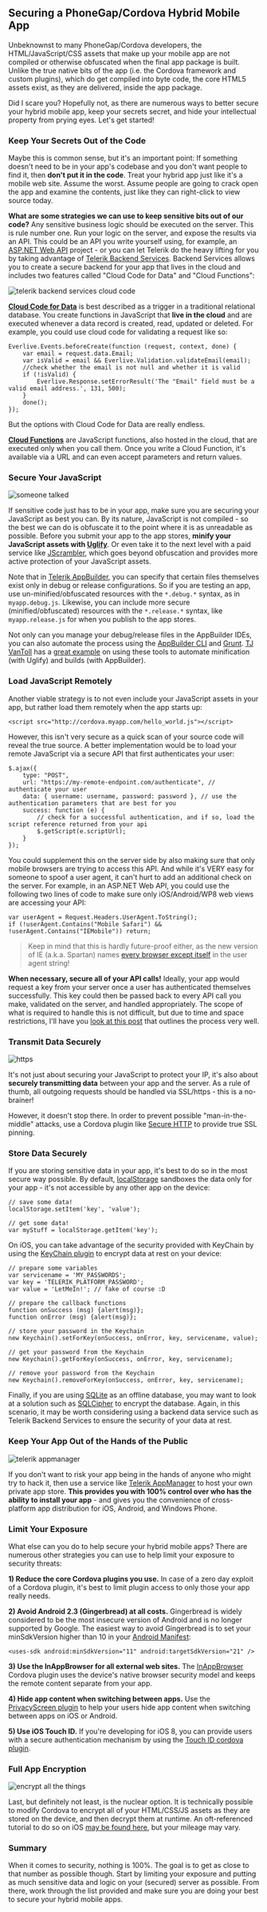 ## Securing a PhoneGap/Cordova Hybrid Mobile App

Unbeknownst to many PhoneGap/Cordova developers, the HTML/JavaScript/CSS assets that make up your mobile app are not compiled or otherwise obfuscated when the final app package is built. Unlike the true native bits of the app (i.e. the Cordova framework and custom plugins), which do get compiled into byte code, the core HTML5 assets exist, as they are delivered, inside the app package.

Did I scare you? Hopefully not, as there are numerous ways to better secure your hybrid mobile app, keep your secrets secret, and hide your intellectual property from prying eyes. Let's get started!

### Keep Your Secrets Out of the Code

Maybe this is common sense, but it's an important point: If something doesn't need to be in your app's codebase and you don't want people to find it, then **don't put it in the code**. Treat your hybrid app just like it's a mobile web site. Assume the worst. Assume people are going to crack open the app and examine the contents, just like they can right-click to view source today.

**What are some strategies we can use to keep sensitive bits out of our code?** Any sensitive business logic should be executed on the server. This is rule number one. Run your logic on the server, and expose the results via an API. This could be an API you write yourself using, for example, an [ASP.NET Web API](http://www.asp.net/web-api) project - or you can let Telerik do the heavy lifting for you by taking advantage of [Telerik Backend Services](http://www.telerik.com/backend-services). Backend Services allows you to create a secure backend for your app that lives in the cloud and includes two features called "Cloud Code for Data" and "Cloud Functions":

![telerik backend services cloud code](cloudcode-secure.png)

**[Cloud Code for Data](http://docs.telerik.com/platform/backend-services/development/cloud-code/content-types/introduction)** is best described as a trigger in a traditional relational database. You create functions in JavaScript that **live in the cloud** and are executed whenever a data record is created, read, updated or deleted. For example, you could use cloud code for validating a request like so:

	Everlive.Events.beforeCreate(function (request, context, done) {
	    var email = request.data.Email;
	    var isValid = email && Everlive.Validation.validateEmail(email);
	    //check whether the email is not null and whether it is valid
	    if (!isValid) {
	        Everlive.Response.setErrorResult('The "Email" field must be a valid email address.', 131, 500);
	    }
	    done();
	});

But the options with Cloud Code for Data are really endless.

**[Cloud Functions](http://docs.telerik.com/platform/backend-services/development/cloud-code/cloud-functions/introduction)** are JavaScript functions, also hosted in the cloud, that are executed only when you call them. Once you write a Cloud Function, it's available via a URL and can even accept parameters and return values.

### Secure Your JavaScript

![someone talked](someone-talked-secure.jpg)

If sensitive code just has to be in your app, make sure you are securing your JavaScript as best you can. By its nature, JavaScript is not compiled - so the best we can do is obfuscate it to the point where it is as unreadable as possible. Before you submit your app to the app stores, **minify your JavaScript assets with [Uglify](https://github.com/mishoo/UglifyJS2)**. Or even take it to the next level with a paid service like [JScrambler](https://jscrambler.com/en/), which goes beyond obfuscation and provides more active protection of your JavaScript assets.

Note that in [Telerik AppBuilder](http://www.telerik.com/appbuilder), you can specify that certain files themselves exist only in debug or release configurations. So if you are testing an app, use un-minified/obfuscated resources with the `*.debug.*` syntax, as in `myapp.debug.js`. Likewise, you can include more secure (minified/obfuscated) resources with the `*.release.*` syntax, like `myapp.release.js` for when you publish to the app stores.

Not only can you manage your debug/release files in the AppBuilder IDEs, you can also automate the process using the [AppBuilder CLI](http://www.telerik.com/appbuilder/command-line-interface) and [Grunt](http://gruntjs.com/). [TJ VanToll](https://twitter.com/tjvantoll) has a [great example](https://github.com/tjvantoll/city-search-challenge/blob/master/Gruntfile.js) on using these tools to automate minification (with Uglify) and builds (with AppBuilder).

### Load JavaScript Remotely

Another viable strategy is to not even include your JavaScript assets in your app, but rather load them remotely when the app starts up:

	<script src="http://cordova.myapp.com/hello_world.js"></script>

However, this isn't very secure as a quick scan of your source code will reveal the true source. A better implementation would be to load your remote JavaScript via a secure API that first authenticates your user:

	$.ajax({
	    type: "POST",
	    url: "https://my-remote-endpoint.com/authenticate", // authenticate your user
	    data: { username: username, password: password }, // use the authentication parameters that are best for you
	    success: function (e) {
	        // check for a successful authentication, and if so, load the script reference returned from your api
	        $.getScript(e.scriptUrl);
	    }
	});

You could supplement this on the server side by also making sure that only mobile browsers are trying to access this API. And while it's VERY easy for someone to spoof a user agent, it can't hurt to add an additional check on the server. For example, in an ASP.NET Web API, you could use the following two lines of code to make sure only iOS/Android/WP8 web views are accessing your API:

	var userAgent = Request.Headers.UserAgent.ToString();
	if (!userAgent.Contains("Mobile Safari") && !userAgent.Contains("IEMobile")) return;

> Keep in mind that this is hardly future-proof either, as the new version of IE (a.k.a. Spartan) names [every browser except itself](https://twitter.com/triblondon/status/558161890741092352) in the user agent string!

**When necessary, secure all of your API calls!** Ideally, your app would request a key from your server once a user has authenticated themselves successfully. This key could then be passed back to every API call you make, validated on the server, and handled appropriately. The scope of what is required to handle this is not difficult, but due to time and space restrictions, I'll have you [look at this post](http://billpatrianakos.me/blog/2013/09/12/securing-api-keys-in-a-client-side-javascript-app/) that outlines the process very well.

### Transmit Data Securely

![https](https-secure.jpg)

It's not just about securing your JavaScript to protect your IP, it's also about **securely transmitting data** between your app and the server. As a rule of thumb, all outgoing requests should be handled via SSL/https - this is a no-brainer!

However, it doesn't stop there. In order to prevent possible "man-in-the-middle" attacks, use a Cordova plugin like [Secure HTTP](http://plugins.telerik.com/plugin/secure-http) to provide true SSL pinning.

### Store Data Securely

If you are storing sensitive data in your app, it's best to do so in the most secure way possible. By default, [localStorage](http://diveintohtml5.info/storage.html) sandboxes the data only for your app - it's not accessible by any other app on the device:

	// save some data!
	localStorage.setItem('key', 'value');

	// get some data!
	var myStuff = localStorage.getItem('key');

On iOS, you can take advantage of the security provided with KeyChain by using the [KeyChain plugin](http://plugins.telerik.com/plugin/keychain) to encrypt data at rest on your device:

	// prepare some variables
	var servicename = 'MY_PASSWORDS';
	var key = 'TELERIK_PLATFORM_PASSWORD';
	var value = 'LetMeIn!'; // fake of course :D
	
	// prepare the callback functions
	function onSuccess (msg) {alert(msg)};
	function onError (msg) {alert(msg)};
	
	// store your password in the Keychain
	new Keychain().setForKey(onSuccess, onError, key, servicename, value);
	
	// get your password from the Keychain
	new Keychain().getForKey(onSuccess, onError, key, servicename);
	
	// remove your password from the Keychain
	new Keychain().removeForKey(onSuccess, onError, key, servicename);

Finally, if you are using [SQLite](http://plugins.telerik.com/plugin/sqlite) as an offline database, you may want to look at a solution such as [SQLCipher](https://www.zetetic.net/sqlcipher/) to encrypt the database. Again, in this scenario, it may be worth considering using a backend data service such as Telerik Backend Services to ensure the security of your data at rest.

### Keep Your App Out of the Hands of the Public

![telerik appmanager](appmanager-secure.png)

If you don't want to risk your app being in the hands of anyone who might try to hack it, then use a service like [Telerik AppManager](http://www.telerik.com/appmanager) to host your own private app store. **This provides you with 100% control over who has the ability to install your app** - and gives you the convenience of cross-platform app distribution for iOS, Android, and Windows Phone.

### Limit Your Exposure

What else can you do to help secure your hybrid mobile apps? There are numerous other strategies you can use to help limit your exposure to security threats:

**1) Reduce the core Cordova plugins you use.** In case of a zero day exploit of a Cordova plugin, it's best to limit plugin access to only those your app really needs.

**2) Avoid Android 2.3 (Gingerbread) at all costs.** Gingerbread is widely considered to be the most insecure version of Android and is no longer supported by Google. The easiest way to avoid Gingerbread is to set your minSdkVersion higher than 10 in your [Android Manifest](http://docs.telerik.com/platform/appbuilder/configuring-your-project/edit-configuration):

	<uses-sdk android:minSdkVersion="11" android:targetSdkVersion="21" />

**3) Use the InAppBrowser for all external web sites.** The [InAppBrowser](https://github.com/apache/cordova-plugin-inappbrowser/blob/master/doc/index.md) Cordova plugin uses the device's native browser security model and keeps the remote content separate from your app.

**4) Hide app content when switching between apps.** Use the [PrivacyScreen plugin](http://plugins.telerik.com/plugin/privacyscreen) to help your users hide app content when switching between apps on iOS or Android.

**5) Use iOS Touch ID.** If you're developing for iOS 8, you can provide users with a secure authentication mechanism by using the [Touch ID cordova plugin](http://plugins.telerik.com/plugin/touch-id).

### Full App Encryption

![encrypt all the things](all-the-things-secure.jpg)

Last, but definitely not least, is the nuclear option. It is technically possible to modify Cordova to encrypt all of your HTML/CSS/JS assets as they are stored on the device, and then decrypt them at runtime. An oft-referenced tutorial to do so on iOS [may be found here](http://oleksiy.pro/2012/12/27/cordova-ios-security/), but your mileage may vary.

### Summary

When it comes to security, nothing is 100%. The goal is to get as close to that number as possible though. Start by limiting your exposure and putting as much sensitive data and logic on your (secured) server as possible. From there, work through the list provided and make sure you are doing your best to secure your hybrid mobile apps.